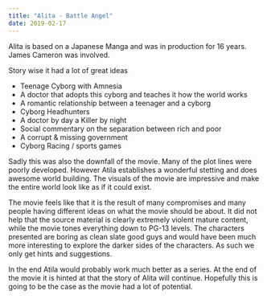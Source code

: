 ```yaml
---
title: "Alita - Battle Angel"
date: 2019-02-17
---
```


Alita is based on a Japanese Manga and was in production for 16 years. James Cameron was involved.

Story wise it had a lot of great ideas

- Teenage Cyborg with Amnesia
- A doctor that adopts this cyborg and teaches it how the world works
- A romantic relationship between a teenager and a cyborg
- Cyborg Headhunters
- A doctor by day a Killer by night
- Social commentary on the separation between rich and poor
- A corrupt & missing government
- Cyborg Racing / sports games

Sadly this was also the downfall of the movie. Many of the plot lines were poorly developed. However Atila establishes a wonderful stetting and does awesome world building. The visuals of the movie are impressive and make the entire world look like as if it could exist.

The movie feels like that it is the result of many compromises and many people having different ideas on what the movie should be about. It did not help that the source material is clearly extremely violent mature content, while the movie tones everything down to PG-13 levels. The characters presented are boring as clean slate good guys and would have been much more interesting to explore the darker sides of the characters. As such we only get hints and suggestions.

In the end Atila would probably work much better as a series. At the end of the movie it is hinted at that the story of Alita will continue. Hopefully this is going to be the case as the movie had a lot of potential.
